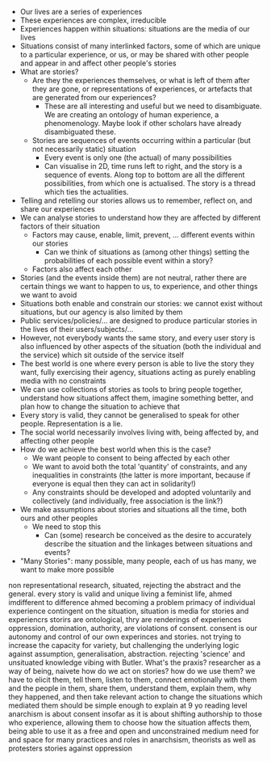 

* Our lives are a series of experiences
* These experiences are complex, irreducible
* Experiences happen within situations: situations are the media of our lives
* Situations consist of many interlinked factors, some of which are unique to a particular experience, or us, or may be shared with other people and appear in and affect other people's stories
* What are stories?
  * Are they the experiences themselves, or what is left of them after they are gone, or representations of experiences, or artefacts that are generated from our experiences?
    * These are all interesting and useful but we need to disambiguate. We are creating an ontology of human experience, a phenomenology. Maybe look if other scholars have already disambiguated these.
  * Stories are sequences of events occurring within a particular (but not necessarily static) situation
    * Every event is only one (the actual) of many possibilities
    * Can visualise in 2D, time runs left to right, and the story is a sequence of events. Along top to bottom are all the different possibilities, from which one is actualised. The story is a thread which ties the actualities.
* Telling and retelling our stories allows us to remember, reflect on, and share our experiences
* We can analyse stories to understand how they are affected by different factors of their situation
  * Factors may cause, enable, limit, prevent, ... different events within our stories
    * Can we think of situations as (among other things) setting the probabilities of each possible event within a story?
  * Factors also affect each other
* Stories (and the events inside them) are not neutral, rather there are certain things we want to happen to us, to experience, and other things we want to avoid
* Situations both enable and constrain our stories: we cannot exist without situations, but our agency is also limited by them
* Public services/policies/... are designed to produce particular stories in the lives of their users/subjects/...
* However, not everybody wants the same story, and every user story is also influenced by other aspects of the situation (both the individual and the service) which sit outside of the service itself
* The best world is one where every person is able to live the story they want, fully exercising their agency, situations acting as purely enabling media with no constraints
* We can use collections of stories as tools to bring people together, understand how situations affect them, imagine something better, and plan how to change the situation to achieve that
* Every story is valid, they cannot be generalised to speak for other people. Representation is a lie.
* The social world necessarily involves living with, being affected by, and affecting other people
* How do we achieve the best world when this is the case?
  * We want people to consent to being affected by each other
  * We want to avoid both the total 'quantity' of constraints, and any inequalities in constraints (the latter is more important, because if everyone is equal then they can act in solidarity!)
  * Any constraints should be developed and adopted voluntarily and collectively (and individually, free association is the link?)
* We make assumptions about stories and situations all the time, both ours and other peoples
  * We need to stop this
    * Can (some) research be conceived as the desire to accurately describe the situation and the linkages between situations and events?
* "Many Stories": many possible, many people, each of us has many, we want to make more possible






non representational research, situated, rejecting the abstract and the general. every story is valid and unique
living a feminist life, ahmed
imdifferent to difference
ahmed becoming a problem
primacy of individual experience
contingent on the situation, situation is media for stories and experiencrs
storirs are ontological, thry are renderings of experiences
oppression, domination, authority, are violations of consent. consent is our autonomy and control of our own experinces and stories.
not trying to increase the capacity for variety, but challenging the underlying logic
against assumption, generalisation, abstraction. rejecting 'science' and unsituated knowledge
vibing with Butler. What's the praxis?
researcher as a way of being, naivete
how do we act on stories? how do we use them?
we have to elicit them, tell them, listen to them, connect emotionally with them and the people in them, share them, understand them, explain them, why they happened, and then take relevant action to change the situations which mediated them
should be simple enough to explain at 9 yo reading level
anarchism is about consent insofar as it is about shifting authorship to those who experience, allowing them to choose how the situation affects them, being able to use it as a free and open and unconstrained medium
need for and space for many practices and roles in anarchsism, theorists as well as protesters
stories against oppression
